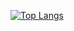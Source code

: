 [![Top Langs](https://github-readme-stats.vercel.app/api/top-langs/?username=bayaan-nasir)](https://github.com/anuraghazra/github-readme-stats)

